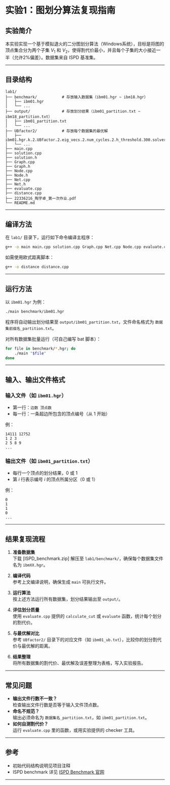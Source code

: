 # 实验1：图划分算法复现指南

## 实验简介

本实验实现一个基于模拟退火的二分图划分算法（Windows系统），目标是将图的顶点集合分为两个子集 $V_1$ 和 $V_2$，使得割代价最小，并且每个子集的大小接近一半（允许2%偏差）。数据集来自 ISPD 基准集。

---

## 目录结构

```
lab1/
├── benchmark/           # 存放输入数据集（ibm01.hgr ~ ibm18.hgr）
│   ├── ibm01.hgr
│   └── ...
├── output/              # 存放划分结果（ibm01_partition.txt ~ ibm18_partition.txt）
│   ├── ibm01_partition.txt
│   └── ...
├── UBfactor2/           # 存放每个数据集的最优解
│   ├── ibm01.hgr.k.2.UBfactor.2.eig_vecs.2.num_cycles.2.h_threshold.300.solver_iters.80.spec_iters.2.best_solns.5.seed,0
│   └── ...
├── main.cpp
├── solution.cpp
├── solution.h
├── Graph.cpp
├── Graph.h
├── Node.cpp
├── Node.h
├── Net.cpp
├── Net.h
├── evaluate.cpp
├── distance.cpp
├── 22336216_陶宇卓_第一次作业.pdf
└── README.md            
```

---

## 编译方法

在 `lab1/` 目录下，运行如下命令编译主程序：

```bash
g++ -o main main.cpp solution.cpp Graph.cpp Net.cpp Node.cpp evaluate.cpp
```

如需使用欧式距离脚本：

```bash
g++ -o distance distance.cpp
```

---

## 运行方法

以 `ibm01.hgr` 为例：

```bash
./main benchmark/ibm01.hgr
```

程序将自动输出划分结果至 `output/ibm01_partition.txt`，文件命名格式为 `数据集前缀名_partition.txt`。

对所有数据集批量运行（可自己编写 bat 脚本）：

```bash
for file in benchmark/*.hgr; do
    ./main "$file"
done
```

---

## 输入、输出文件格式

### 输入文件（如 `ibm01.hgr`）

- 第一行：`边数 顶点数`
- 每一行：一条超边所包含的顶点编号（从 1 开始）

例：

```
14111 12752
1 2 3
2 5 8 9
...
```

### 输出文件（如 `ibm01_partition.txt`）

- 每行一个顶点的划分结果，0 或 1
- 第 $i$ 行表示编号 $i$ 的顶点所属分区（0 或 1）

例：

```
0
1
1
0
...
```

---

## 结果复现流程

1. **准备数据集**  
   下载 [ISPD_benchmark.zip] 解压至 `lab1/benchmark/`，确保每个数据集文件名为 `ibmXX.hgr`。

2. **编译代码**  
   参考上文编译说明，确保生成 `main` 可执行文件。

3. **运行算法**  
   按上述方法运行所有数据集，划分结果输出至 `output/`。

4. **评估划分质量**  
   使用 `evaluate.cpp` 提供的 `calculate_cut` 或 `evaluate` 函数，统计每个划分的割代价。

5. **与最优解对比**  
   参考 `UBfactor2/` 目录下的对应文件（如 `ibm01_ub.txt`），比较你的划分割代价与最优解的距离。

6. **结果整理**  
   将所有数据集的割代价、最优解及误差整理为表格，写入实验报告。

---

## 常见问题

- **输出文件行数不一致？**  
  检查输出文件行数是否等于输入文件顶点数。
- **命名不规范？**  
  输出必须命名为 `数据集名_partition.txt`，如 `ibm01_partition.txt`。
- **如何自测割代价？**  
  运行 `evaluate.cpp` 里的函数，或用实验提供的 checker 工具。

---

## 参考

- 初始代码结构说明见项目注释
- ISPD benchmark 详见 [ISPD Benchmark 官网](https://www2.eecs.berkeley.edu/Research/Projects/CS/eda/benchmarks/ispd98.html)

---